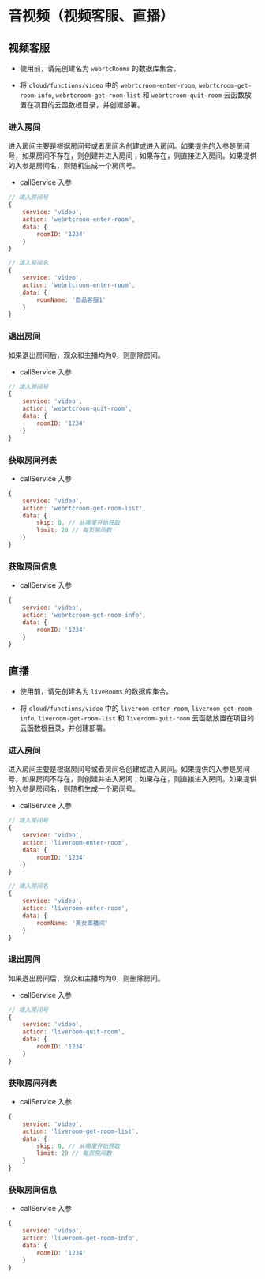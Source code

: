 # 音视频（视频客服、直播）

## 视频客服

* 使用前，请先创建名为 `webrtcRooms` 的数据库集合。

* 将 `cloud/functions/video` 中的 `webrtcroom-enter-room`, `webrtcroom-get-room-info`, `webrtcroom-get-room-list` 和 `webrtcroom-quit-room` 云函数放置在项目的云函数根目录，并创建部署。

### 进入房间
进入房间主要是根据房间号或者房间名创建或进入房间。如果提供的入参是房间号，如果房间不存在，则创建并进入房间；如果存在，则直接进入房间。如果提供的入参是房间名，则随机生成一个房间号。

- callService 入参
```js
// 填入房间号
{
    service: 'video',
    action: 'webrtcroom-enter-room',
    data: {
        roomID: '1234'
    }
}

// 填入房间名
{
    service: 'video',
    action: 'webrtcroom-enter-room',
    data: {
        roomName: '商品客服1'
    }
}
```

### 退出房间
如果退出房间后，观众和主播均为0，则删除房间。

- callService 入参
```js
// 填入房间号
{
    service: 'video',
    action: 'webrtcroom-quit-room',
    data: {
        roomID: '1234'
    }
}
```

### 获取房间列表

- callService 入参
```js
{
    service: 'video',
    action: 'webrtcroom-get-room-list',
    data: {
        skip: 0, // 从哪里开始获取
        limit: 20 // 每页房间数
    }
}
```

### 获取房间信息

- callService 入参
```js
{
    service: 'video',
    action: 'webrtcroom-get-room-info',
    data: {
        roomID: '1234'
    }
}
```

## 直播

* 使用前，请先创建名为 `liveRooms` 的数据库集合。

* 将 `cloud/functions/video` 中的 `liveroom-enter-room`, `liveroom-get-room-info`, `liveroom-get-room-list` 和 `liveroom-quit-room` 云函数放置在项目的云函数根目录，并创建部署。

### 进入房间
进入房间主要是根据房间号或者房间名创建或进入房间。如果提供的入参是房间号，如果房间不存在，则创建并进入房间；如果存在，则直接进入房间。如果提供的入参是房间名，则随机生成一个房间号。

- callService 入参
```js
// 填入房间号
{
    service: 'video',
    action: 'liveroom-enter-room',
    data: {
        roomID: '1234'
    }
}

// 填入房间名
{
    service: 'video',
    action: 'liveroom-enter-room',
    data: {
        roomName: '美女直播间'
    }
}
```

### 退出房间
如果退出房间后，观众和主播均为0，则删除房间。

- callService 入参
```js
// 填入房间号
{
    service: 'video',
    action: 'liveroom-quit-room',
    data: {
        roomID: '1234'
    }
}
```

### 获取房间列表

- callService 入参
```js
{
    service: 'video',
    action: 'liveroom-get-room-list',
    data: {
        skip: 0, // 从哪里开始获取
        limit: 20 // 每页房间数
    }
}
```

### 获取房间信息

- callService 入参
```js
{
    service: 'video',
    action: 'liveroom-get-room-info',
    data: {
        roomID: '1234'
    }
}
```